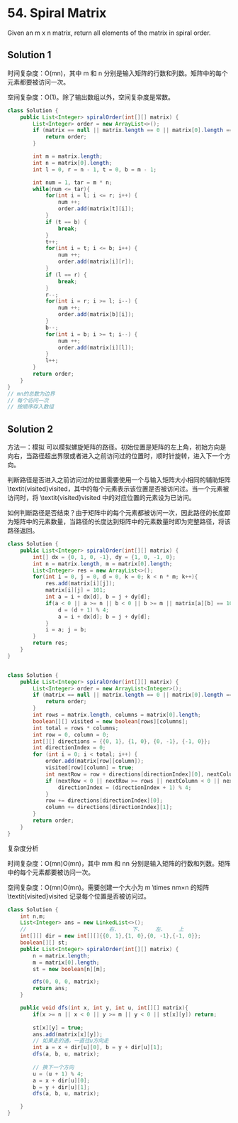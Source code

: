 # 54. Spiral Matrix

Given an m x n matrix, return all elements of the matrix in spiral order.
## Solution 1
时间复杂度：O(mn)，其中 m 和 n 分别是输入矩阵的行数和列数。矩阵中的每个元素都要被访问一次。

空间复杂度：O(1)。除了输出数组以外，空间复杂度是常数。


```java
class Solution {
    public List<Integer> spiralOrder(int[][] matrix) {
        List<Integer> order = new ArrayList<>();
        if (matrix == null || matrix.length == 0 || matrix[0].length == 0) {
            return order;
        }

        int m = matrix.length;
        int n = matrix[0].length;
        int l = 0, r = n - 1, t = 0, b = m - 1;

        int num = 1, tar = m * n;
        while(num <= tar){
            for(int i = l; i <= r; i++) {
                num ++;
                order.add(matrix[t][i]);
            }
            if (t == b) {
                break;
            }
            t++;
            for(int i = t; i <= b; i++) {
                num ++;
                order.add(matrix[i][r]);
            }
            if (l == r) {
                break;
            }
            r--;
            for(int i = r; i >= l; i--) {
                num ++;
                order.add(matrix[b][i]);
            }
            b--;
            for(int i = b; i >= t; i--) {
                num ++;
                order.add(matrix[i][l]);
            }
            l++;
        }
        return order;
    }
}
// mn的总数为边界
// 每个访问一次
// 按顺序存入数组
```

## Solution 2 
方法一：模拟
可以模拟螺旋矩阵的路径。初始位置是矩阵的左上角，初始方向是向右，当路径超出界限或者进入之前访问过的位置时，顺时针旋转，进入下一个方向。

判断路径是否进入之前访问过的位置需要使用一个与输入矩阵大小相同的辅助矩阵 \textit{visited}visited，其中的每个元素表示该位置是否被访问过。当一个元素被访问时，将 \textit{visited}visited 中的对应位置的元素设为已访问。

如何判断路径是否结束？由于矩阵中的每个元素都被访问一次，因此路径的长度即为矩阵中的元素数量，当路径的长度达到矩阵中的元素数量时即为完整路径，将该路径返回。
```java
class Solution {
    public List<Integer> spiralOrder(int[][] matrix) {
        int[] dx = {0, 1, 0, -1}, dy = {1, 0, -1, 0};
        int n = matrix.length, m = matrix[0].length;
        List<Integer> res = new ArrayList<>();
        for(int i = 0, j = 0, d = 0, k = 0; k < n * m; k++){
            res.add(matrix[i][j]);
            matrix[i][j] = 101;
            int a = i + dx[d], b = j + dy[d];
            if(a < 0 || a >= n || b < 0 || b >= m || matrix[a][b] == 101){
                d = (d + 1) % 4;
                a = i + dx[d]; b = j + dy[d];
            }
            i = a; j = b;
        }
        return res;
    }
}
```

```Java

class Solution {
    public List<Integer> spiralOrder(int[][] matrix) {
        List<Integer> order = new ArrayList<Integer>();
        if (matrix == null || matrix.length == 0 || matrix[0].length == 0) {
            return order;
        }
        int rows = matrix.length, columns = matrix[0].length;
        boolean[][] visited = new boolean[rows][columns];
        int total = rows * columns;
        int row = 0, column = 0;
        int[][] directions = {{0, 1}, {1, 0}, {0, -1}, {-1, 0}};
        int directionIndex = 0;
        for (int i = 0; i < total; i++) {
            order.add(matrix[row][column]);
            visited[row][column] = true;
            int nextRow = row + directions[directionIndex][0], nextColumn = column + directions[directionIndex][1];
            if (nextRow < 0 || nextRow >= rows || nextColumn < 0 || nextColumn >= columns || visited[nextRow][nextColumn]) {
                directionIndex = (directionIndex + 1) % 4;
            }
            row += directions[directionIndex][0];
            column += directions[directionIndex][1];
        }
        return order;
    }
}
```
复杂度分析

时间复杂度：O(mn)O(mn)，其中 mm 和 nn 分别是输入矩阵的行数和列数。矩阵中的每个元素都要被访问一次。

空间复杂度：O(mn)O(mn)。需要创建一个大小为 m \times nm×n 的矩阵 \textit{visited}visited 记录每个位置是否被访问过。


```java
class Solution {
    int n,m;
    List<Integer> ans = new LinkedList<>();
    //                          右、    下、    左、    上
    int[][] dir = new int[][]{{0, 1},{1, 0},{0, -1},{-1, 0}};
    boolean[][] st;
    public List<Integer> spiralOrder(int[][] matrix) {
        n = matrix.length;
        m = matrix[0].length;
        st = new boolean[n][m];

        dfs(0, 0, 0, matrix);
        return ans;
    }

    public void dfs(int x, int y, int u, int[][] matrix){
        if(x >= n || x < 0 || y >= m || y < 0 || st[x][y]) return;
        
        st[x][y] = true;
        ans.add(matrix[x][y]);
        // 如果走的通，一直往u方向走
        int a = x + dir[u][0], b = y + dir[u][1];
        dfs(a, b, u, matrix);
        
        // 换下一个方向
        u = (u + 1) % 4; 
        a = x + dir[u][0];
        b = y + dir[u][1];
        dfs(a, b, u, matrix);

    }
}
```
